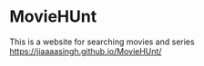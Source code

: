 # MovieHUnt
This is a website for searching movies and series
<br>
https://jiaaaasingh.github.io/MovieHUnt/
